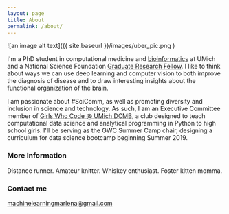 ```yaml
---
layout: page
title: About
permalink: /about/
---
```


![an image alt text]({{ site.baseurl }}/images/uber_pic.png )

I'm a PhD student in computational medicine and [bioinformatics](https://medicine.umich.edu/dept/computational-medicine-bioinformatics) at UMich and a National Science Foundation [Graduate Research Fellow](https://www.nsfgrfp.org/). I like to think about ways we can use deep learning and computer vision to both improve the diagnosis of disease and to draw interesting insights about the functional organization of the brain. 

I am passionate about #SciComm, as well as promoting diversity and inclusion in science and technology. As such, I am an Executive Committee member of [Girls Who Code @ UMich DCMB](http://umich.edu/~girlswc/), a club designed to teach computational data science and analytical programming in Python to high school girls. I'll be serving as the GWC Summer Camp chair, designing a curriculum for data science bootcamp beginning Summer 2019.

### More Information

Distance runner. Amateur knitter. Whiskey enthusiast. Foster kitten momma.

### Contact me

[machinelearningmarlena@gmail.com](mailto:machinelearningmarlena@gmail.com)
